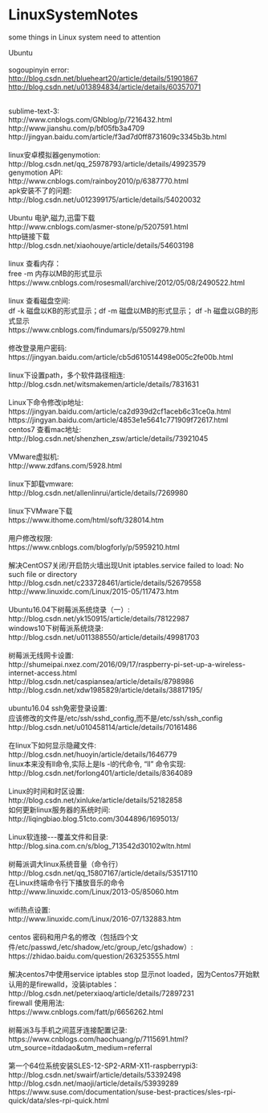 # LinuxSystemNotes
some things in Linux system need to attention

Ubuntu<br/> 
<br/>
sogoupinyin error:<br/>
http://blog.csdn.net/blueheart20/article/details/51901867 <br/>
http://blog.csdn.net/u013894834/article/details/60357071 <br/>

<br/>
sublime-text-3:<br/>
http://www.cnblogs.com/GNblog/p/7216432.html <br/>
http://www.jianshu.com/p/bf05fb3a4709<br/>
http://jingyan.baidu.com/article/f3ad7d0ff8731609c3345b3b.html <br/>

<br/>
linux安卓模拟器genymotion:<br/>
http://blog.csdn.net/qq_25978793/article/details/49923579<br/>
genymotion API:<br/>
http://www.cnblogs.com/rainboy2010/p/6387770.html<br/>
apk安装不了的问题:<br/>
http://blog.csdn.net/u012399175/article/details/54020032<br/>
<br/>
Ubuntu 电驴,磁力,迅雷下载<br/>
http://www.cnblogs.com/asmer-stone/p/5207591.html<br/>
http链接下载<br/>
http://blog.csdn.net/xiaohouye/article/details/54603198<br/>
<br/>
linux 查看内存：<br/>
free -m 内存以MB的形式显示<br/>
https://www.cnblogs.com/rosesmall/archive/2012/05/08/2490522.html<br/>
<br/>
linux 查看磁盘空间:<br/>
df -k 磁盘以KB的形式显示；df -m 磁盘以MB的形式显示； df -h 磁盘以GB的形式显示<br/>
https://www.cnblogs.com/findumars/p/5509279.html<br/>
<br/>
修改登录用户密码:<br/>
https://jingyan.baidu.com/article/cb5d610514498e005c2fe00b.html<br/>
<br/>
linux下设置path，多个软件路径相连:<br/>
http://blog.csdn.net/witsmakemen/article/details/7831631<br/>
<br/>
Linux下命令修改ip地址:<br/>
https://jingyan.baidu.com/article/ca2d939d2cf1aceb6c31ce0a.html<br/>
https://jingyan.baidu.com/article/4853e1e5641c771909f72617.html<br/>
centos7 查看mac地址:<br/>
http://blog.csdn.net/shenzhen_zsw/article/details/73921045<br/>
<br/>
VMware虚拟机:<br/>
http://www.zdfans.com/5928.html<br/>
<br/>
linux下卸载vmware:<br/>
http://blog.csdn.net/allenlinrui/article/details/7269980<br/>
<br/>
linux下VMware下载<br/>
https://www.ithome.com/html/soft/328014.htm<br/>
<br/>
用户修改权限:<br/>
https://www.cnblogs.com/blogforly/p/5959210.html<br/>
<br/>
解决CentOS7关闭/开启防火墙出现Unit iptables.service failed to load: No such file or directory<br/>
http://blog.csdn.net/c233728461/article/details/52679558<br/>
http://www.linuxidc.com/Linux/2015-05/117473.htm<br/>
<br/>
Ubuntu16.04下树莓派系统烧录（一）:<br/>
http://blog.csdn.net/yk150915/article/details/78122987<br/>
windows10下树莓派系统烧录: <br/>
http://blog.csdn.net/u011388550/article/details/49981703<br/>
<br/>
树莓派无线网卡设置:<br/>
http://shumeipai.nxez.com/2016/09/17/raspberry-pi-set-up-a-wireless-internet-access.html<br/>
http://blog.csdn.net/caspiansea/article/details/8798986<br/>
http://blog.csdn.net/xdw1985829/article/details/38817195/<br/>
<br/>
ubuntu16.04 ssh免密登录设置:<br/>
应该修改的文件是/etc/ssh/sshd_config,而不是/etc/ssh/ssh_config<br/>
http://blog.csdn.net/u010458114/article/details/70161486<br/>
<br/>
在linux下如何显示隐藏文件:<br/>
http://blog.csdn.net/huoyin/article/details/1646779<br/>
linux本来没有ll命令,实际上是ls -l的代命令, “ll” 命令实现:<br/>
http://blog.csdn.net/forlong401/article/details/8364089<br/>
<br/>
Linux的时间和时区设置:<br/>
http://blog.csdn.net/xinluke/article/details/52182858<br/>
如何更新linux服务器的系统时间:<br/>
http://liqingbiao.blog.51cto.com/3044896/1695013/<br/>
<br/>
Linux软连接---覆盖文件和目录:<br/>
http://blog.sina.com.cn/s/blog_713542d30102wltn.html<br/>
<br/>
树莓派调大linux系统音量（命令行） <br/>
http://blog.csdn.net/qq_15807167/article/details/53517110<br/>
在Linux终端命令行下播放音乐的命令<br/>
http://www.linuxidc.com/Linux/2013-05/85060.htm<br/>
<br/>
wifi热点设置:<br/>
http://www.linuxidc.com/Linux/2016-07/132883.htm<br/>
<br/>
centos 密码和用户名的修改（包括四个文件/etc/passwd,/etc/shadow,/etc/group,/etc/gshadow）:<br/>
https://zhidao.baidu.com/question/263253555.html<br/>
<br/>
解决centos7中使用service iptables stop 显示not loaded，因为Centos7开始默认用的是firewalld，没装iptables：<br/>
http://blog.csdn.net/peterxiaoq/article/details/72897231<br/>
firewall 使用用法:<br/>
https://www.cnblogs.com/fatt/p/6656262.html<br/>
<br/>
树莓派3与手机之间蓝牙连接配置记录:<br/>
https://www.cnblogs.com/haochuang/p/7115691.html?utm_source=itdadao&utm_medium=referral<br/>
<br/>
第一个64位系统安装SLES-12-SP2-ARM-X11-raspberrypi3:<br/>
http://blog.csdn.net/swairf/article/details/53392498<br/>
http://blog.csdn.net/maoji/article/details/53939289<br/>
https://www.suse.com/documentation/suse-best-practices/sles-rpi-quick/data/sles-rpi-quick.html<br/>
